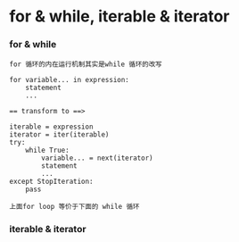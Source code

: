 # for & while, iterable & iterator

### for & while

    for 循环的内在运行机制其实是while 循环的改写
    
    for variable... in expression:
        statement
        ...   
        
    == transform to ==>
    
    iterable = expression
    iterator = iter(iterable)
    try:
        while True:
            variable... = next(iterator)
            statement
            ...
    except StopIteration:
        pass
        
    上面for loop 等价于下面的 while 循环
    
### iterable & iterator
